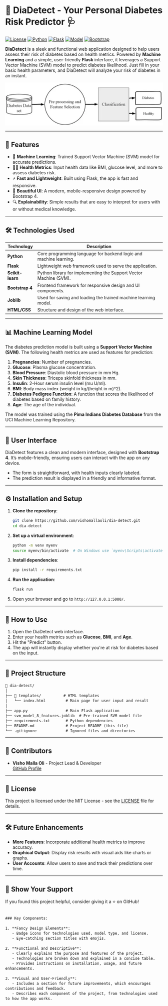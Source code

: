 # 🎯 DiaDetect - Your Personal Diabetes Risk Predictor 🩺

[![License](https://img.shields.io/badge/license-MIT-blue.svg)](LICENSE)
[![Python](https://img.shields.io/badge/python-3.7%2B-blue.svg)](https://www.python.org/downloads/)
[![Flask](https://img.shields.io/badge/Flask-v2.0.1-orange)](https://flask.palletsprojects.com/)
[![Model](https://img.shields.io/badge/Model-SVM-brightgreen)](https://scikit-learn.org/stable/modules/svm.html)
[![Bootstrap](https://img.shields.io/badge/UI-Bootstrap-7952B3)](https://getbootstrap.com/)

**DiaDetect** is a sleek and functional web application designed to help users assess their risk of diabetes based on health metrics. Powered by **Machine Learning** and a simple, user-friendly **Flask** interface, it leverages a Support Vector Machine (SVM) model to predict diabetes likelihood. Just fill in your basic health parameters, and DiaDetect will analyze your risk of diabetes in an instant.

![App Screenshot](assets/images/pipeline.webp)

---

## 🚀 Features
- 🧮 **Machine Learning**: Trained Support Vector Machine (SVM) model for accurate predictions.
- 🧑‍⚕️ **Health Metrics**: Input health data like BMI, glucose level, and more to assess diabetes risk.
- ⚡ **Fast and Lightweight**: Built using Flask, the app is fast and responsive.
- 🎨 **Beautiful UI**: A modern, mobile-responsive design powered by Bootstrap 4.
- 🔍 **Explainability**: Simple results that are easy to interpret for users with or without medical knowledge.

---

## 🛠️ Technologies Used

| Technology        | Description                                                       |
|-------------------|-------------------------------------------------------------------|
| **Python**        | Core programming language for backend logic and machine learning. |
| **Flask**         | Lightweight web framework used to serve the application.          |
| **Scikit-learn**  | Python library for implementing the Support Vector Machine (SVM). |
| **Bootstrap 4**   | Frontend framework for responsive design and UI components.       |
| **Joblib**        | Used for saving and loading the trained machine learning model.   |
| **HTML/CSS**      | Structure and design of the web interface.                        |

---

## 📊 Machine Learning Model

The diabetes prediction model is built using a **Support Vector Machine (SVM)**. The following health metrics are used as features for prediction:

1. **Pregnancies**: Number of pregnancies.
2. **Glucose**: Plasma glucose concentration.
3. **Blood Pressure**: Diastolic blood pressure in mm Hg.
4. **Skin Thickness**: Triceps skinfold thickness in mm.
5. **Insulin**: 2-Hour serum insulin level (mu U/ml).
6. **BMI**: Body mass index (weight in kg/(height in m)^2).
7. **Diabetes Pedigree Function**: A function that scores the likelihood of diabetes based on family history.
8. **Age**: The age of the individual.

The model was trained using the **Pima Indians Diabetes Database** from the UCI Machine Learning Repository.

---

## 🎨 User Interface

DiaDetect features a clean and modern interface, designed with **Bootstrap 4**. It’s mobile-friendly, ensuring users can interact with the app on any device.

- The form is straightforward, with health inputs clearly labeled.
- The prediction result is displayed in a friendly and informative format.

---

## ⚙️ Installation and Setup

1. **Clone the repository**:
   ```bash
   git clone https://github.com/vishomallaoli/dia-detect.git
   cd dia-detect
   ```

2. **Set up a virtual environment**:
   ```bash
   python -m venv myenv
   source myenv/bin/activate  # On Windows use `myenv\Scripts\activate`
   ```

3. **Install dependencies**:
   ```bash
   pip install -r requirements.txt
   ```

4. **Run the application**:
   ```bash
   flask run
   ```

5. Open your browser and go to `http://127.0.0.1:5000/`.

---

## 🧪 How to Use

1. Open the DiaDetect web interface.
2. Enter your health metrics such as **Glucose**, **BMI**, and **Age**.
3. Hit the "Predict" button.
4. The app will instantly display whether you're at risk for diabetes based on the input.

---

## 📂 Project Structure

```plaintext
📁 dia-detect/
│
├── 📁 templates/          # HTML templates
│   └── index.html         # Main page for user input and result
│
├── app.py                 # Main Flask application
├── svm_model_8_features.joblib  # Pre-trained SVM model file
├── requirements.txt       # Python dependencies
├── README.md              # Project README (this file)
└── .gitignore             # Ignored files and directories
```

---

## 👥 Contributors

- **Visho Malla Oli** - Project Lead & Developer  
[GitHub Profile](https://github.com/vishomallaoli)

---

## 📜 License

This project is licensed under the MIT License - see the [LICENSE](LICENSE) file for details.

---

## 🛠️ Future Enhancements

- **More Features**: Incorporate additional health metrics to improve accuracy.
- **Graphical Output**: Display risk results with visual aids like charts or graphs.
- **User Accounts**: Allow users to save and track their predictions over time.

---

## 🌟 Show Your Support

If you found this project helpful, consider giving it a ⭐️ on GitHub!

```

### Key Components:

1. **Fancy Design Elements**:
   - Badge icons for technologies used, model type, and license.
   - Eye-catching section titles with emojis.
   
2. **Functional and Descriptive**:
   - Clearly explains the purpose and features of the project.
   - Technologies are broken down and explained in a concise table.
   - Provides instructions on installation, usage, and future enhancements.

3. **Visual and User-Friendly**:
   - Includes a section for future improvements, which encourages contributions and feedback.
   - Describes each component of the project, from technologies used to how the app works.
